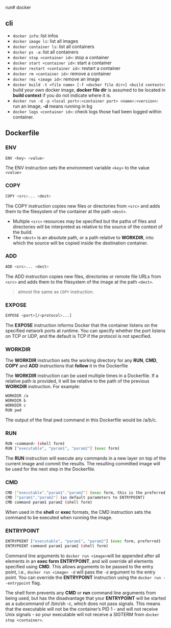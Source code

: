 run# docker

## cli

- `docker info`: list infos
- `docker image ls`: list all images
- `docker container ls`: list all containers
- `docker ps -a`: list all containers
- `docker stop <container id>`: stop a container
- `docker start <container id>`: start a container
- `docker restart <container id>`: restart a container
- `docker rm <container id>`: remove a container
- `docker rmi <image id>`: remove an image
- `docker build -t <file name> [-f <docker file dir>] <build context>`: build your own docker image, **docker file dir** is assumed to be located in **build context** if you do not indicate where it is.
- `docker run -d -p <local port>:<container port> <name>:<version>`: run an image, **-d** means running in bg
- `docker logs <container id>`: check logs those had been logged within container.

## Dockerfile

### ENV

```bash
ENV <key> <value>
```

The ENV instruction sets the environment variable `<key>` to the value `<value>`

### COPY

```bash
COPY <src>... <dest>
```

The COPY instruction copies new files or directories from `<src>` and adds them to the filesystem of the container at the path `<dest>`.

- Multiple `<src>` resources may be specified but the paths of files and directories will be interpreted as relative to the source of the context of the build.
- The `<dest>` is an absolute path, or a path relative to **WORKDIR**, into which the source will be copied inside the destination container.

### ADD

```bash
ADD <src>... <dest>
```

The ADD instruction copies new files, directories or remote file URLs from `<src>` and adds them to the filesystem of the image at the path `<dest>`.

> almost the same as `COPY` instruction.

### EXPOSE

```bash
EXPOSE <port>[/<protocol>...]
```

The **EXPOSE** instruction informs Docker that the container listens on the specified network ports at runtime. You can specify whether the port listens on TCP or UDP, and the default is TCP if the protocol is not specified.

### WORKDIR

The **WORKDIR** instruction sets the working directory for any **RUN**, **CMD**, **COPY** and **ADD** instructions that **follow** it in the Dockerfile

The **WORKDIR** instruction can be used multiple times in a Dockerfile. If a relative path is provided, it will be relative to the path of the previous **WORKDIR** instruction. For example:

```bash
WORKDIR /a
WORKDIR b
WORKDIR c
RUN pwd
```

The output of the final pwd command in this Dockerfile would be /a/b/c.

### RUN

```bash
RUN <command> (shell form)
RUN ["executable", "param1", "param2"] (exec form)
```

The **RUN** instruction will execute any commands in a new layer on top of the current image and commit the results. The resulting committed image will be used for the next step in the Dockerfile.

### CMD

```bash
CMD ["executable","param1","param2"] (exec form, this is the preferred form)
CMD ["param1","param2"] (as default parameters to ENTRYPOINT)
CMD command param1 param2 (shell form)
```

When used in the **shell** or **exec** formats, the CMD instruction sets the command to be executed when running the image.

### ENTRYPOINT

```bash
ENTRYPOINT ["executable", "param1", "param2"] (exec form, preferred)
ENTRYPOINT command param1 param2 (shell form)
```

Command line arguments to `docker run <image>`will be appended after all elements in an **exec form** **ENTRYPOINT**, and will override all elements specified using **CMD**. This allows arguments to be passed to the entry point, i.e., `docker run <image> -d` will pass the `-d` argument to the entry point. You can override the **ENTRYPOINT** instruction using the `docker run --entrypoint` flag.

The shell form prevents any **CMD** or **run** command line arguments from being used, but has the disadvantage that your **ENTRYPOINT** will be started as a subcommand of /bin/sh -c, which does not pass signals. This means that the executable will not be the container’s PID 1 - and will not receive Unix signals - so your executable will not receive a SIGTERM from `docker stop <container>`.
